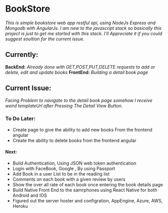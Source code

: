 # BookStore

*This is simple bookstore web app restful api, using NodeJs Express and Mongodb with AngularJs. I am new to the javascript stack so*
*basically this  project is just to get me started with this stack. I'll Appreciate it if you could suggest soultion for*
*the current issue.*

## Currently: ##
**BackEnd:**  *Already done with GET,POST,PUT,DELETE requests to add or delete, edit and update books*
**FrontEnd:** *Building a detail book page*

## Current Issue: ##
 *Facing Problem to navigate to the detail book page somehow I*
 *receive weird templateUrl after Pressing The Detail View Button.*

### To Do Later: ###
* Create page to give the ability to add new books From the frontend angular
* Create the ability to delete books from the frontend angular

#### Next: ####
* Build Authentication, Using JSON web token authentication 
* Login with FaceBook, Google , By using Passport
* Add Book in a user List to be in the reading list
* Comments on each book with a given review by users
* Show the over all rate of each book once entering the book details page
* Build Native Front End to the samrphones using React Native for both Android and IOS
* Figured out the server hoster and configration, AppEngine, Azure, AWS, Heroku


